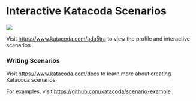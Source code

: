 # Interactive Katacoda Scenarios

[![](http://shields.katacoda.com/katacoda/ada5tra/count.svg)](https://www.katacoda.com/ada5tra "Get your profile on Katacoda.com")

Visit https://www.katacoda.com/ada5tra to view the profile and interactive scenarios

### Writing Scenarios
Visit https://www.katacoda.com/docs to learn more about creating Katacoda scenarios

For examples, visit https://github.com/katacoda/scenario-example
